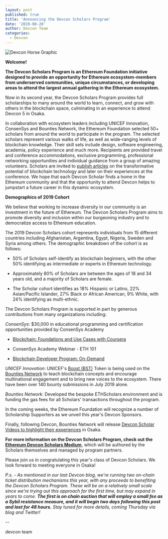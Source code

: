```yaml
---
layout: post
published: true
title: 'Announcing the Devcon Scholars Program'
date: '2019-08-20'
author: Devcon Team
categories:
  - Devcon
---
```


![Devcon Horse Graphic](https://blog.ethereum.org/img/2019/07/horse-devcon.png)

**Welcome!**

**The Devcon Scholars Program is an Ethereum Foundation initiative designed to provide an opportunity for Ethereum ecosystem-members from underserved communities, unique circumstances, or developing areas to attend the largest annual gathering in the Ethereum ecosystem.**

Now in its second year, the Devcon Scholars Program provides full scholarships to many around the world to learn, connect, and grow with others in the blockchain space, culminating in an experience to attend Devcon 5 in Osaka.

In collaboration with ecosystem leaders including UNICEF Innovation, ConsenSys and Bounties Network, the Ethereum Foundation selected 50+ scholars from around the world to participate in the program. The selected scholars represent various walks of life, as well as wide-ranging levels of blockchain knowledge. Their skill sets include design, software engineering, academia, policy experience and much more. Recipients are provided travel and conference accommodations, exclusive programming, professional networking opportunities and individual guidance from a group of amazing volunteers. Scholars are invited to [publish articles](https://medium.com/ethereum-foundation-devcon-scholars/) on the transformative potential of blockchain technology and later on their experiences at the conference. We hope that each Devcon Scholar finds a home in the Ethereum community and that the opportunity to attend Devcon helps to jumpstart a future career in this dynamic ecosystem.

**Demographics of 2019 Cohort**

We believe that working to increase diversity in our community is an investment in the future of Ethereum. The Devcon Scholars Program aims to promote diversity and inclusion within our burgeoning industry and to democratize access to Ethereum education.

The 2019 Devcon Scholars cohort represents individuals from 15 different countries including Afghanistan, Argentina, Egypt, Nigeria, Sweden and Syria among others. The demographic breakdown of the cohort is as follows:

-   50% of Scholars self-identify as blockchain beginners, with the other 50% identifying as intermediate or experts in Ethereum technology. 

-   Approximately 80% of Scholars are between the ages of 18 and 34 years old, and a majority of Scholars are female.

-   The Scholar cohort identifies as 18% Hispanic or Latino, 22% Asian/Pacific Islander, 27% Black or African American, 9% White, with 24% identifying as multi-ethnic.

The Devcon Scholars Program is supported in part by generous contributions from many organizations including:

*ConsenSys*: $30,000 in educational programming and certification opportunities provided by ConsenSys Academy

-   [Blockchain: Foundations and Use Cases with Coursera](https://www.coursera.org/learn/blockchain-foundations-and-use-cases)

-   ConsenSys Academy Webinar - ETH 101

-   [Blockchain Developer Program: On-Demand](https://consensys.net/academy/ondemand/)

*UNICEF Innovation*: UNICEF's [Boost (BST)](https://www.unicef.org/innovation/stories/meetboost) Token is being used on the [Bounties Network](https://bounties.network/) to teach blockchain concepts and encourage multinational engagement and to bring new voices to the ecosystem. There have been over 140 bounty submissions in July 2019 alone.

*Bounties Network*: Developed the bespoke ETHScholars environment and is funding the gas fees for all Scholars' transactions throughout the program.

In the coming weeks, the Ethereum Foundation will recognize a number of Scholarship Supporters as we unveil this year's Devcon Sponsors.

Finally, following Devcon, Bounties Network will release [Devcon Scholar Videos to highlight their experiences](https://ethscholars.bounties.network/bounty/3215) in Osaka.

**For more information on the Devcon Scholars Program, check out the [Ethereum Devcon Scholars Medium](https://medium.com/ethereum-foundation-devcon-scholars/)**, which will be authored by the Scholars themselves and managed by program partners.

Please join us in congratulating this year's class of Devcon Scholars. We look forward to meeting everyone in Osaka!

*P.s. - As mentioned in our last Devcon blog, we're running two on-chain ticket distribution mechanisms this year, with any proceeds to benefiting the Devcon Scholars Program. These will be on a relatively small scale since we're trying out this approach for the first time, but may expand in years to come. **The first is on chain auction that will employ a small fee as a Sybil resistance measure, and it will begin two days following this post and last for 48 hours.** Stay tuned for more details, coming Thursday via blog and Twitter!*

--

devcon team
